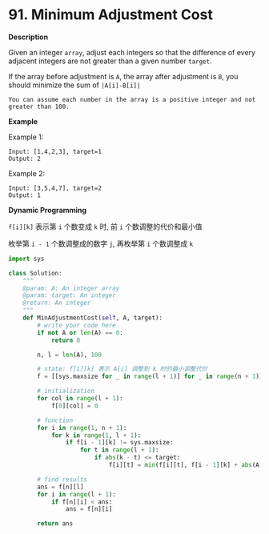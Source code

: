 # 91. Minimum Adjustment Cost

**Description**

Given an integer `array`, adjust each integers so that the difference of every adjacent integers are not greater than a given number `target`.

If the array before adjustment is `A`, the array after adjustment is `B`, you should minimize the sum of `|A[i]-B[i]|`

```
You can assume each number in the array is a positive integer and not greater than 100.
```

**Example**

Example 1:

```
Input: [1,4,2,3], target=1
Output: 2
```

Example 2:

```
Input: [3,5,4,7], target=2
Output: 1
```

**Dynamic Programming**


`f[i][k]` 表示第 `i` 个数变成 `k` 时, 前 `i` 个数调整的代价和最小值

枚举第 `i - 1` 个数调整成的数字 `j`, 再枚举第 `i` 个数调整成 `k`


```python
import sys

class Solution:
    """
    @param: A: An integer array
    @param: target: An integer
    @return: An integer
    """
    def MinAdjustmentCost(self, A, target):
        # write your code here
        if not A or len(A) == 0:
            return 0

        n, l = len(A), 100

        # state: f[i][k] 表示 A[i] 调整到 k 时的最小调整代价
        f = [[sys.maxsize for _ in range(l + 1)] for _ in range(n + 1)]

        # initialization
        for col in range(l + 1):
            f[0][col] = 0

        # function
        for i in range(1, n + 1):
            for k in range(1, l + 1):
                if f[i - 1][k] != sys.maxsize:
                    for t in range(l + 1):
                        if abs(k - t) <= target:
                            f[i][t] = min(f[i][t], f[i - 1][k] + abs(A[i - 1] - k))

        # find results
        ans = f[n][l]
        for i in range(l + 1):
            if f[n][i] < ans:
                ans = f[n][i]       

        return ans
```